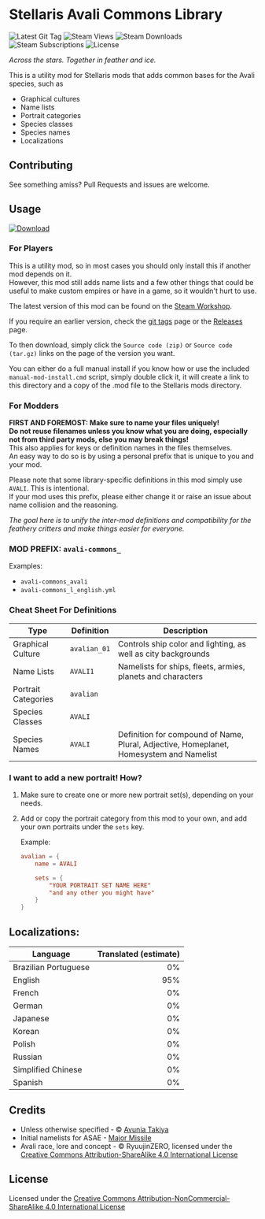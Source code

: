 # Stellaris Avali Commons Library

![Latest Git Tag][badge-git-tags]
![Steam Views][badge-steam-views]
![Steam Downloads][badge-steam-downloads]
![Steam Subscriptions][badge-steam-subscriptions]
![License][badge-license]

_Across the stars. Together in feather and ice._

This is a utility mod for Stellaris mods that adds common bases for the Avali species, such as
- Graphical cultures
- Name lists
- Portrait categories
- Species classes
- Species names
- Localizations

## Contributing

See something amiss? Pull Requests and issues are welcome.

## Usage

[![Download][badge-download]][steam-workshop-url]

### For Players

This is a utility mod, so in most cases you should only install this if another mod depends on it.  
However, this mod still adds name lists and a few other things that could be useful to make custom empires or have in a game, so it wouldn't hurt to use.

The latest version of this mod can be found on the [Steam Workshop][steam-workshop-url].

If you require an earlier version, check the [git tags][github-tags] page or the [Releases][github-releases] page.

To then download, simply click the `Source code (zip)` or `Source code (tar.gz)` links on the page of the version you want.

You can either do a full manual install if you know how or use the included `manual-mod-install.cmd` script, simply double click it, it will create a link to this directory and a copy of the .mod file to the Stellaris mods directory.

### For Modders

**FIRST AND FOREMOST: Make sure to name your files uniquely!  
Do not reuse filenames unless you know what you are doing, especially not from third party mods, else you may break things!**  
This also applies for keys or definition names in the files themselves.  
An easy way to do so is by using a personal prefix that is unique to you and your mod.  

Please note that some library-specific definitions in this mod simply use `AVALI`. This is intentional.  
If your mod uses this prefix, please either change it or raise an issue about name collision and the reasoning.  

_The goal here is to unify the inter-mod definitions and compatibility for the feathery critters and make things easier for everyone._  

### MOD PREFIX: `avali-commons_`

Examples:
- `avali-commons_avali`
- `avali-commons_l_english.yml`

### Cheat Sheet For Definitions

| Type | Definition | Description |
|------|------------|-------------|
| Graphical Culture | `avalian_01` | Controls ship color and lighting, as well as city backgrounds |
| Name Lists | `AVALI1` | Namelists for ships, fleets, armies, planets and characters |
| Portrait Categories | `avalian` ||
| Species Classes | `AVALI` ||
| Species Names | `AVALI` | Definition for compound of Name, Plural, Adjective, Homeplanet, Homesystem and Namelist |

### I want to add a new portrait! How?

1. Make sure to create one or more new portrait set(s), depending on your needs.
2. Add or copy the portrait category from this mod to your own, and add your own portraits under the `sets` key.
	
	Example:
	<!-- It aint TOML but the highlighting works.. even if its borderline useless -->
	```toml
	avalian = {
		name = AVALI

		sets = {
			"YOUR PORTRAIT SET NAME HERE"
			"and any other you might have"
		}
	}
	```

## Localizations:

Language | Translated (estimate)
---|---:
Brazilian Portuguese | 0%
English | 95%
French | 0%
German | 0%
Japanese | 0%
Korean | 0%
Polish | 0%
Russian | 0%
Simplified Chinese | 0%
Spanish | 0%

## Credits

- Unless otherwise specified - ©️ [Avunia Takiya][credit-url-atakiya]
- Initial namelists for ASAE - [Major Missile][credit-url-major_missile]
- Avali race, lore and concept - ©️ RyuujinZERO, licensed under the [Creative Commons Attribution-ShareAlike 4.0 International License][license-CC-BY-SA-4.0]

## License

Licensed under the [Creative Commons Attribution-NonCommercial-ShareAlike 4.0 International License][license-CC-BY-NC-SA-4.0]

<!-- URL references -->
[ASAE-github-url]: https://github.com/atakiya/ASAE/

[badge-download]: https://img.shields.io/badge/Get%20it%20now-via%20Steam%20Workshop-blue.svg?style=for-the-badge&color=00aeef

[badge-git-tags]: https://img.shields.io/github/v/tag/atakiya/stellaris-avali-commons-library.svg
[badge-license]: https://img.shields.io/github/license/atakiya/stellaris-avali-commons-library.svg

[badge-steam-downloads]: https://img.shields.io/steam/downloads/3340739706.svg
[badge-steam-subscriptions]: https://img.shields.io/steam/subscriptions/3340739706.svg
[badge-steam-views]: https://img.shields.io/steam/views/3340739706.svg

[credit-url-atakiya]: https://avunia.takiya.eu/
[credit-url-major_missile]: https://steamcommunity.com/id/missilesandafterburners

[github-releases]: https://github.com/atakiya/stellaris-avali-commons-library/releases
[github-tags]: https://github.com/atakiya/stellaris-avali-commons-library/tags

[license-CC-BY-NC-SA-4.0]: https://creativecommons.org/licenses/by-nc-sa/4.0/
[license-CC-BY-SA-4.0]: https://creativecommons.org/licenses/by-sa/4.0/

[steam-workshop-url]: https://steamcommunity.com/sharedfiles/filedetails/?id=3340739706
